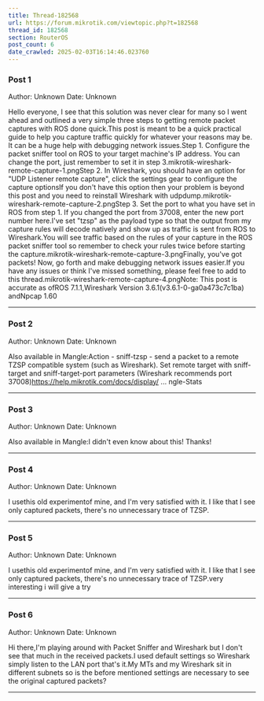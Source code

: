 ```yaml
---
title: Thread-182568
url: https://forum.mikrotik.com/viewtopic.php?t=182568
thread_id: 182568
section: RouterOS
post_count: 6
date_crawled: 2025-02-03T16:14:46.023760
---
```


### Post 1
Author: Unknown
Date: Unknown

Hello everyone, I see that this solution was never clear for many so I went ahead and outlined a very simple three steps to getting remote packet captures with ROS done quick.This post is meant to be a quick practical guide to help you capture traffic quickly for whatever your reasons may be. It can be a huge help with debugging network issues.Step 1. Configure the packet sniffer tool on ROS to your target machine's IP address. You can change the port, just remember to set it in step 3.mikrotik-wireshark-remote-capture-1.pngStep 2. In Wireshark, you should have an option for "UDP Listener remote capture", click the settings gear to configure the capture optionsIf you don't have this option then your problem is beyond this post and you need to reinstall Wireshark with udpdump.mikrotik-wireshark-remote-capture-2.pngStep 3. Set the port to what you have set in ROS from step 1. If you changed the port from 37008, enter the new port number here.I've set "tzsp" as the payload type so that the output from my capture rules will decode natively and show up as traffic is sent from ROS to Wireshark.You will see traffic based on the rules of your capture in the ROS packet sniffer tool so remember to check your rules twice before starting the capture.mikrotik-wireshark-remote-capture-3.pngFinally, you've got packets! Now, go forth and make debugging network issues easier.If you have any issues or think I've missed something, please feel free to add to this thread.mikrotik-wireshark-remote-capture-4.pngNote: This post is accurate as ofROS 7.1.1,Wireshark Version 3.6.1(v3.6.1-0-ga0a473c7c1ba) andNpcap 1.60

---
### Post 2
Author: Unknown
Date: Unknown

Also available in Mangle:Action - sniff-tzsp - send a packet to a remote TZSP compatible system (such as Wireshark). Set remote target with sniff-target and sniff-target-port parameters (Wireshark recommends port 37008)https://help.mikrotik.com/docs/display/ ... ngle-Stats

---
### Post 3
Author: Unknown
Date: Unknown

Also available in Mangle:I didn't even know about this! Thanks!

---
### Post 4
Author: Unknown
Date: Unknown

I usethis old experimentof mine, and I'm very satisfied with it. I like that I see only captured packets, there's no unnecessary trace of TZSP.

---
### Post 5
Author: Unknown
Date: Unknown

I usethis old experimentof mine, and I'm very satisfied with it. I like that I see only captured packets, there's no unnecessary trace of TZSP.very interesting i will give a try

---
### Post 6
Author: Unknown
Date: Unknown

Hi there,I'm playing around with Packet Sniffer and Wireshark but I don't see that much in the received packets.I used default settings so Wireshark simply listen to the LAN port that's it.My MTs and my Wireshark sit in different subnets so is the before mentioned settings are necessary to see the original captured packets?

---
